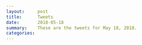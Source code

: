 ```yaml
---
layout:     post
title:      Tweets
date:       2018-05-18
summary:    These are the tweets for May 18, 2018.
categories:
---
```


